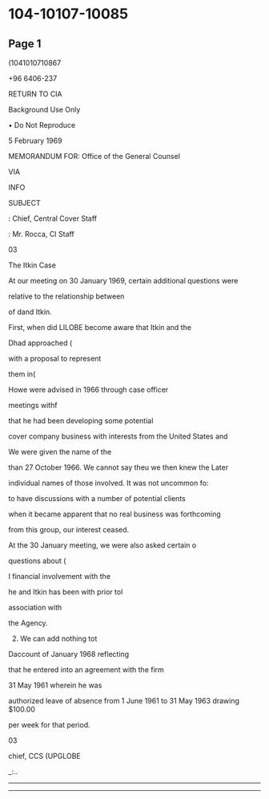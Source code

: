 # 104-10107-10085

## Page 1

(1041010710867

+96 6406-237

RETURN TO CIA

Background Use Only

• Do Not Reproduce

5 February 1969

MEMORANDUM FOR: Office of the General Counsel

VIA

INFO

SUBJECT

: Chief, Central Cover Staff

: Mr. Rocca, CI Staff

03

The Itkin Case

At our meeting on 30 January 1969, certain additional questions were

relative to the relationship between

of dand Itkin.

First, when did LILOBE become aware that Itkin and the

Dhad approached (

with a proposal to represent

them in(

Howe were advised in 1966 through case officer

meetings withf

that he had been developing some potential

cover company business with interests from the United States and

We were given the name of the

than 27 October 1966. We cannot say theu we then knew the Later

individual names of those involved. It was not uncommon fo:

to have discussions with a number of potential clients

when it became apparent that no real business was forthcoming

from this group, our interest ceased.

At the 30 January meeting, we were also asked certain o

questions about (

I financial involvement with the

he and Itkin has been with prior tol

association with

the Agency.

2. We can add nothing tot

Daccount of January 1968 reflecting

that he entered into an agreement with the firm

31 May 1961 wherein he was

authorized leave of absence from 1 June 1961 to 31 May 1963 drawing $100.00

per week for that period.

03

chief, CCS (UPGLOBE

_:..

---

---

